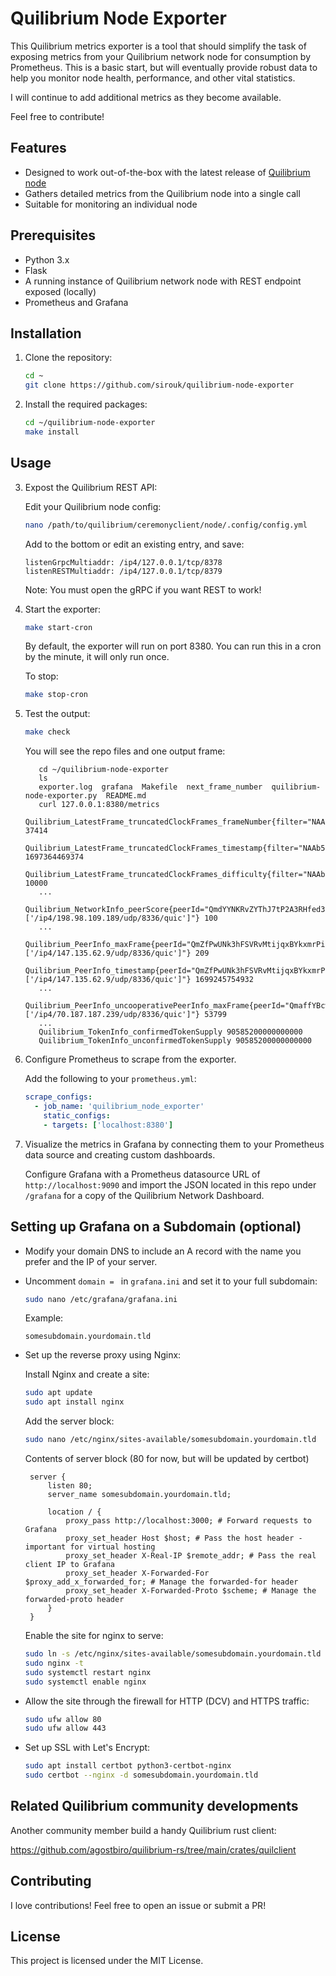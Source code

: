 # Quilibrium Node Exporter

This Quilibrium metrics exporter is a tool that should simplify the task of exposing metrics from your Quilibrium network node for consumption by Prometheus. This is a basic start, but will eventually provide robust data to help you monitor node health, performance, and other vital statistics.

I will continue to add additional metrics as they become available.

Feel free to contribute!


## Features

- Designed to work out-of-the-box with the latest release of [Quilibrium node](https://github.com/quilibriumnetwork/ceremonyclient)
- Gathers detailed metrics from the Quilibrium node into a single call
- Suitable for monitoring an individual node

## Prerequisites

- Python 3.x
- Flask
- A running instance of Quilibrium network node with REST endpoint exposed (locally)
- Prometheus and Grafana

## Installation

1. Clone the repository:

   ```bash
   cd ~
   git clone https://github.com/sirouk/quilibrium-node-exporter
   
   ```

2. Install the required packages:

   ```bash
   cd ~/quilibrium-node-exporter
   make install
   ```

## Usage

3. Expost the Quilibrium REST API:

   Edit your Quilibrium node config:
   ```bash
   nano /path/to/quilibrium/ceremonyclient/node/.config/config.yml
   ```

   Add to the bottom or edit an existing entry, and save:
   ```
   listenGrpcMultiaddr: /ip4/127.0.0.1/tcp/8378
   listenRESTMultiaddr: /ip4/127.0.0.1/tcp/8379
   ```

   Note: You must open the gRPC if you want REST to work!
   

3. Start the exporter:

   ```bash
   make start-cron
   ```

   By default, the exporter will run on port 8380. You can run this in a cron by the minute, it will only run once.

   To stop:
   ```bash
   make stop-cron
   ```
4. Test the output:

   ```bash
   make check
   ```

   You will see the repo files and one output frame:
   ```
      cd ~/quilibrium-node-exporter
      ls
      exporter.log  grafana  Makefile  next_frame_number  quilibrium-node-exporter.py  README.md
      curl 127.0.0.1:8380/metrics
      Quilibrium_LatestFrame_truncatedClockFrames_frameNumber{filter="NAAb50MsLmZpraAnl4hoKrn2JnGxtTirmVBGlNmBy9M="} 37414
      Quilibrium_LatestFrame_truncatedClockFrames_timestamp{filter="NAAb50MsLmZpraAnl4hoKrn2JnGxtTirmVBGlNmBy9M="} 1697364469374
      Quilibrium_LatestFrame_truncatedClockFrames_difficulty{filter="NAAb50MsLmZpraAnl4hoKrn2JnGxtTirmVBGlNmBy9M="} 10000
      ...
      Quilibrium_NetworkInfo_peerScore{peerId="QmdYYNKRvZYThJ7tP2A3RHfed3xrazNBiSLUrDnqNr83EZ",multiaddrs="['/ip4/198.98.109.189/udp/8336/quic']"} 100
      ...
      Quilibrium_PeerInfo_maxFrame{peerId="QmZfPwUNk3hFSVRvMtijqxBYkxmrPix2Zd7gbZdZQe65Dp",multiaddrs="['/ip4/147.135.62.9/udp/8336/quic']"} 209
      Quilibrium_PeerInfo_timestamp{peerId="QmZfPwUNk3hFSVRvMtijqxBYkxmrPix2Zd7gbZdZQe65Dp",multiaddrs="['/ip4/147.135.62.9/udp/8336/quic']"} 1699245754932
      ...
      Quilibrium_PeerInfo_uncooperativePeerInfo_maxFrame{peerId="QmaffYBcwMgMNz5KhkhpJuWg6kChX7TmdZ8hexz8de8TWA",multiaddrs="['/ip4/70.187.187.239/udp/8336/quic']"} 53799
      ...
      Quilibrium_TokenInfo_confirmedTokenSupply 90585200000000000
      Quilibrium_TokenInfo_unconfirmedTokenSupply 90585200000000000
   ```

4. Configure Prometheus to scrape from the exporter.
    
   Add the following to your `prometheus.yml`:
   ```yaml
   scrape_configs:
     - job_name: 'quilibrium_node_exporter'
       static_configs:
       - targets: ['localhost:8380']
   ```

5. Visualize the metrics in Grafana by connecting them to your Prometheus data source and creating custom dashboards.

   Configure Grafana with a Prometheus datasource URL of `http://localhost:9090` and import the JSON located in this repo under `/grafana` for a copy of the Quilibrium Network Dashboard.


## Setting up Grafana on a Subdomain (optional)

- Modify your domain DNS to include an A record with the name you prefer and the IP of your server.
- Uncomment `domain = ` in `grafana.ini` and set it to your full subdomain:

   ```bash
   sudo nano /etc/grafana/grafana.ini
   ```
   
   Example:
   ```
   somesubdomain.yourdomain.tld
   ```
   

- Set up the reverse proxy using Nginx:

   Install Nginx and create a site:
   ```bash
   sudo apt update
   sudo apt install nginx
   
   ```
   
  Add the server block:
  ```bash
  sudo nano /etc/nginx/sites-available/somesubdomain.yourdomain.tld
  ```

  Contents of server block (80  for now, but will be updated by certbot)
  ```
   server {
       listen 80;
       server_name somesubdomain.yourdomain.tld;
   
       location / {
           proxy_pass http://localhost:3000; # Forward requests to Grafana
           proxy_set_header Host $host; # Pass the host header - important for virtual hosting
           proxy_set_header X-Real-IP $remote_addr; # Pass the real client IP to Grafana
           proxy_set_header X-Forwarded-For $proxy_add_x_forwarded_for; # Manage the forwarded-for header
           proxy_set_header X-Forwarded-Proto $scheme; # Manage the forwarded-proto header
       }
   }
  ```

   Enable the site for nginx to serve:
   ```bash
   sudo ln -s /etc/nginx/sites-available/somesubdomain.yourdomain.tld /etc/nginx/sites-enabled/
   sudo nginx -t
   sudo systemctl restart nginx
   sudo systemctl enable nginx
   ```

- Allow the site through the firewall for HTTP (DCV) and HTTPS traffic:

   ```bash
   sudo ufw allow 80
   sudo ufw allow 443
   ```

- Set up SSL with Let's Encrypt:

   ```bash
   sudo apt install certbot python3-certbot-nginx
   sudo certbot --nginx -d somesubdomain.yourdomain.tld
   ```


## Related Quilibrium community developments

   Another community member build a handy Quilibrium rust client:
   
   https://github.com/agostbiro/quilibrium-rs/tree/main/crates/quilclient


## Contributing

I love contributions! Feel free to open an issue or submit a PR!

## License

This project is licensed under the MIT License.
